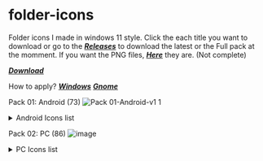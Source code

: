 # folder-icons
Folder icons I made in windows 11 style.
Click the each title you want to download or go to the [***Releases***](https://github.com/sameerasw/folder-icons/releases) to download the latest or the Full pack at the momment.
If you want the PNG files, [***Here***](https://github.com/sameerasw/folder-icons/tree/main/PNGs) they are. (Not complete)

[***Download***](https://github.com/sameerasw/folder-icons/releases/latest/)

How to apply?
[***Windows***](https://t.me/tidwib/81)
[***Gnome***](https://t.me/tidwib/84)

Pack 01: Android (73)
![Pack 01-Android-v1 1](https://user-images.githubusercontent.com/68902530/201037956-5d386978-e0c3-439a-950c-356dcb7c60ab.png)
<details>
  <summary>Android Icons list</summary>
 ```
A11 .ico
a12.ico
a121.ico
a13.ico
adb.ico
ancientos.ico
android_one.ico
app.lco
arrow.ico
awakenos.ico
cherishos.ico
corvus.lco
crdroid.ico
crdroid9.ico
disabled.ico
dotos.ico
drepfest.ico
evox.1C0
flamegapps.ico
gapps.lco
gcam.tco
havoc.ico
lawnchair.ico
lawnchair-alt.ico
lineage.ico
mi a2 lite.ico
ml.lco
rmcrog.lco
mtut.lco
MY .ico
n7.ico
ng.ico
nameless.ico
nikgapps.ico
oneul.vco
op6.ico
opengapps.ico
orangefox vico
oxygenos.ico
p1 .ico
p2.ico
p3.ico
p,4.ico
P5.ico
p6+ .ico
p7.ico
vico
paranoid.ico
pex .ico
phone.ico
pixelify.ico
PLM.ico
PLM-alt.ico
popchat.ico
popmods.ico
popwalls.ico
p-plus.ico
revanced.ico
ricedroid.ico
root.ico
samsungaco
samsung-budget.ico
sparkos.ico
stex .ico
suptnoros.lco
syberia alt.ico
syberia.ico
syberiaos6.ico
teamfiles.ico
tidwib.ico
twrp.ico
x3.ico
yaap.ico
 ```
</details>

Pack 02: PC (86)
![image](https://user-images.githubusercontent.com/68902530/201038064-0d7bf949-c741-4696-a80e-cf129bf71d12.png)
<details>
  <summary>PC Icons list</summary>
 ```
acer.vco
aeaco
ahk.ico
at.lco
alienware.ico
aorus.lco
apple.ico
asus.lco
bitbucket.ico
bt.ico
cad.ico
corsalr.lco
creative-cloud.ico
css.1C0
dell.ico
design.ico
discord.ico
downloads.ico
epvc.vco
evga.lco
excel.ico
fl.ico
figma.ico
fiverr.ico
gdrive.ico
gigabyte.ico
yrnp.vco
github.ico
gitlab.ico
google-b.ico
google-w.ico
g photos.ico
howtomen.ico
hp.ico
html.ico
id.ico
intel.ico
Java vico
JS.ICO
legion.ico
lenovo.ico
lg.ico
linux.ico
logitech.ico
Ir.ico
lumion.ico
mkbhd-b.ico
mkbhd-w.ico
more.lco
movves.ico
msl.vco
nvidia.ico
nzxt.ico
obs.ico
omen.vco
onedrive.ico
personal.ico
powerpoint.ico
pr.vco
predator.ico
ps.lco
python.ico
radeon.ico
rainmeter.ico
razer.vco
Redbubble.ico
rog.lco
ropbox .ico
ryzen.ico
samsung.lco
sharex .ico
skp.ico
spotify.ico
steam.ico
surface.ico
telegram.ico
terminal.ico
thinkpad.ico
tv.ico
ubuntu.ico
vscaco
w10.ico
W11 vico
web.ico
word.ico
xd.ico
 ```
</details>


